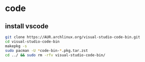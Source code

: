 # code

## install vscode
```sh
git clone https://AUR.archlinux.org/visual-studio-code-bin.git
cd visual-studio-code-bin
makepkg -s
sudo pacman -U *code-bin-*.pkg.tar.zst
cd ../ && sudo rm -rfv visual-studio-code-bin/
```